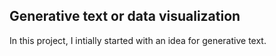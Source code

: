 ## Generative text or data visualization
In this project, I intially started with an idea for generative text. 

